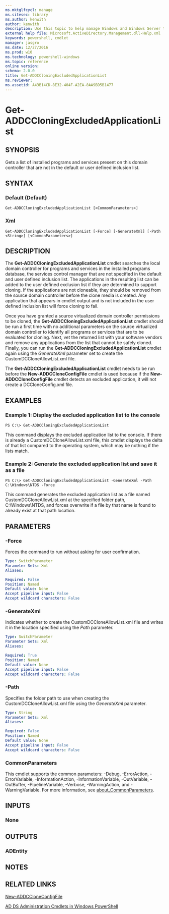```yaml
---
ms.mktglfcycl: manage
ms.sitesec: library
ms.author: kenwith
author: kenwith
description: Use this topic to help manage Windows and Windows Server technologies with Windows PowerShell.
external help file: Microsoft.ActiveDirectory.Management.dll-Help.xml
keywords: powershell, cmdlet
manager: jasgro
ms.date: 12/27/2016
ms.prod: w10
ms.technology: powershell-windows
ms.topic: reference
online version: 
schema: 2.0.0
title: Get-ADDCCloningExcludedApplicationList
ms.reviewer:
ms.assetid: A43B14CD-8E32-404F-A2EA-8AA9BD5B1477
---
```


# Get-ADDCCloningExcludedApplicationList

## SYNOPSIS
Gets a list of installed programs and services present on this domain controller that are not in the default or user defined inclusion list.

## SYNTAX

### Default (Default)
```
Get-ADDCCloningExcludedApplicationList [<CommonParameters>]
```

### Xml
```
Get-ADDCCloningExcludedApplicationList [-Force] [-GenerateXml] [-Path <String>] [<CommonParameters>]
```

## DESCRIPTION
The **Get-ADDCCloningExcludedApplicationList** cmdlet searches the local domain controller for programs and services in the installed programs database, the services control manager that are not specified in the default and user defined inclusion list.
The applications in the resulting list can be added to the user defined exclusion list if they are determined to support cloning.
If the applications are not cloneable, they should be removed from the source domain controller before the clone media is created.
Any application that appears in cmdlet output and is not included in the user defined inclusion list will force cloning to fail.

Once you have granted a source virtualized domain controller permissions to be cloned, the **Get-ADDCCloningExcludedApplicationList** cmdlet should be run a first time with no additional parameters on the source virtualized domain controller to identify all programs or services that are to be evaluated for cloning.
Next, vet the returned list with your software vendors and remove any applications from the list that cannot be safely cloned.
Finally, you can run the **Get-ADDCCloningExcludedApplicationList** cmdlet again using the *GenerateXml* parameter set to create the CustomDCCloneAllowList.xml file.

The **Get-ADDCCloningExcludedApplicationList** cmdlet needs to be run before the **New-ADDCCloneConfigFile** cmdlet is used because if the **New-ADDCCloneConfigFile** cmdlet detects an excluded application, it will not create a DCCloneConfig.xml file.

## EXAMPLES

### Example 1: Display the excluded application list to the console
```
PS C:\> Get-ADDCCloningExcludedApplicationList
```

This command displays the excluded application list to the console.
If there is already a CustomDCCloneAllowList.xml file, this cmdlet displays the delta of that list compared to the operating system, which may be nothing if the lists match.

### Example 2: Generate the excluded application list and save it as a file
```
PS C:\> Get-ADDCCloningExcludedApplicationList -GenerateXml -Path C:\Windows\NTDS -Force
```

This command generates the excluded application list as a file named CustomDCCloneAllowList.xml at the specified folder path, C:\Windows\NTDS, and forces overwrite if a file by that name is found to already exist at that path location.

## PARAMETERS

### -Force
Forces the command to run without asking for user confirmation.

```yaml
Type: SwitchParameter
Parameter Sets: Xml
Aliases: 

Required: False
Position: Named
Default value: None
Accept pipeline input: False
Accept wildcard characters: False
```

### -GenerateXml
Indicates whether to create the CustomDCCloneAllowList.xml file and writes it in the location specified using the *Path* parameter.

```yaml
Type: SwitchParameter
Parameter Sets: Xml
Aliases: 

Required: True
Position: Named
Default value: None
Accept pipeline input: False
Accept wildcard characters: False
```

### -Path
Specifies the folder path to use when creating the CustomDCCloneAllowList.xml file using the *GenerateXml* parameter.

```yaml
Type: String
Parameter Sets: Xml
Aliases: 

Required: False
Position: Named
Default value: None
Accept pipeline input: False
Accept wildcard characters: False
```

### CommonParameters
This cmdlet supports the common parameters: -Debug, -ErrorAction, -ErrorVariable, -InformationAction, -InformationVariable, -OutVariable, -OutBuffer, -PipelineVariable, -Verbose, -WarningAction, and -WarningVariable. For more information, see [about_CommonParameters](http://go.microsoft.com/fwlink/?LinkID=113216).

## INPUTS

### None

## OUTPUTS

### ADEntity

## NOTES

## RELATED LINKS

[New-ADDCCloneConfigFile](./New-ADDCCloneConfigFile.md)

[AD DS Administration Cmdlets in Windows PowerShell](./activedirectory.md)

